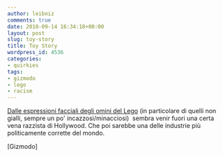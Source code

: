 ```yaml
---
author: leibniz
comments: true
date: 2010-09-14 16:34:18+00:00
layout: post
slug: toy-story
title: Toy Story
wordpress_id: 4536
categories:
- quirkies
tags:
- gizmodo
- lego
- racism
---
```


[Dalle espressioni facciali degli omini del Lego](http://gizmodo.com/5633208/hollywoods-racism-exposed-by-lego?utm_source=feedburner&utm_medium=feed&utm_campaign=Feed%3A+gizmodo%2Ffull+%28Gizmodo%29) (in particolare di quelli non gialli, sempre un po' incazzosi/minacciosi)  sembra venir fuori una certa vena razzista di Hollywood. Che poi sarebbe una delle industrie più politicamente corrette del mondo.

[Gizmodo]
